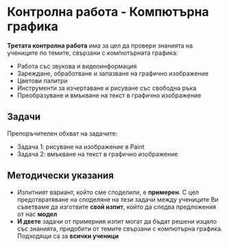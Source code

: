 # Контролна работа - Компютърна графика 

**Третата контролна работа** има за цел да провери знанията на учениците по темите, свързани с компютърната графика:
 - Работа със звукова и видеоинформация
 - Зареждане, обработване и запазване на графично изображение
 - Цветови палитри
 - Инструменти за изчертаване и рисуване със свободна ръка
 - Преобразуване и вмъкване на текст в графично изображение

## Задачи
Препоръчителен обхват на задачите:
 - Задача 1: рисуване на изображение в Paint
 - Задача 2: вмъкване на текст в графично изображение
 
## Методически указания
 - Изпитният вариант, който сме споделили, е **примерен**. С цел предотвратяване на споделяне на тези задачи между учениците Ви съветваме да изготвите **свой изпит**, който да следва предложения от нас **модел**
 - **И двете** задачи от примерния изпит могат да бъдат решени изцяло със знанията, придобити от темите свързани с компютърна графика. Подходящи са за **всички ученици**
